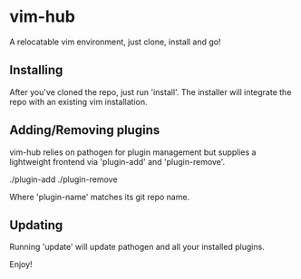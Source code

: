 # vim-hub

A relocatable vim environment, just clone, install and go!

## Installing

After you've cloned the repo, just run 'install'.  The installer
will integrate the repo with an existing vim installation.

## Adding/Removing plugins

vim-hub relies on pathogen for plugin management but supplies a 
lightweight frontend via 'plugin-add' and 'plugin-remove'.

./plugin-add <git-repo-url>
./plugin-remove <plugin-name>

Where 'plugin-name' matches its git repo name.

## Updating
Running 'update' will update pathogen and all your installed plugins.

Enjoy!

